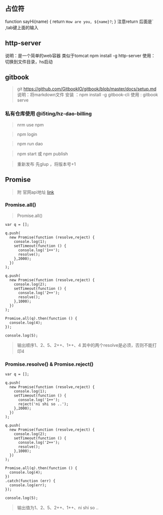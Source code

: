 ## 占位符
function sayHi(name) {
  return `How are you, ${name}?`;
}
注意return 后面是` ,tab键上面的输入

## http-server
  说明：是一个简单的web容器 类似于tomcat
  npm install -g http-server
  使用：切换到文件目录，hs启动

## gitbook
> git https://github.com/GitbookIO/gitbook/blob/master/docs/setup.md
> 说明：将markdown文件
> 安装 ：npm install -g gitbook-cli
> 使用 : gitbook serve

### 私有仓库使用 @i5ting/hz-dao-billing

> nrm use npm

> npm login

> npm run dao

> npm start 或 npm publish

> 重新发布 先glup ，将版本号+1

## Promise

> 附 官网api地址 [link](http://bluebirdjs.com/docs/api-reference.html)

### Promise.all()
> Promise.all()
```
var q = [];
 
q.push(
  new Promise(function (resolve,reject) {
    console.log(1);
    setTimeout(function () {
      console.log('1++');
      resolve();
    },2000);
  })
);

q.push(
  new Promise(function (resolve,reject) {
    console.log(2);
    setTimeout(function () {
      console.log('2++');
      resolve();
    },1000);
  })
);

Promise.all(q).then(function () {
  console.log(4);
});

console.log(5);
```
> 输出顺序1、2、5、2++、1++、4
> 其中的两个resolve是必须，否则不能打印4

### Promise.resolve() & Promise.reject()
```
var q = [];

q.push(
  new Promise(function (resolve,reject) {
    console.log(1);
    setTimeout(function () {
      console.log('1++');
      reject('ni shi so ..');
    },2000);
  })
);

q.push(
  new Promise(function (resolve,reject) {
    console.log(2);
    setTimeout(function () {
      console.log('2++');
      resolve();
    },1000);
  })
);

Promise.all(q).then(function () {
  console.log(4);
})
.catch(function (err) {
  console.log(err);
});

console.log(5);
```

> 输出值为1、2、5、2++、1++、ni shi so ..




